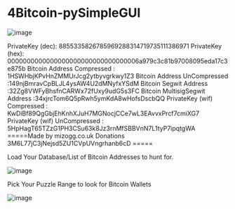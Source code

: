 # 4Bitcoin-pySimpleGUI

![image](https://user-images.githubusercontent.com/88630056/140624813-42850d52-6a70-434f-8e6c-7184fad126fb.png)

PrivateKey (dec): 8855335826785969288314719735111386971
PrivateKey (hex): 0000000000000000000000000000000006a979c3c81b97008095eda17c3e875b
Bitcoin Address Compressed : 1HSWHbjKPvHnZMMUrJcg2ytbyvgrkwy1Z3
Bitcoin Address UnCompressed :149njBmravCpBLJL4ysAW4U2dMNyfxYSdM
Bitcoin Segwit Address       :32Zg8VWFyBhsfnCARWx72fUxy9udG5s3FC
Bitcoin MultisigSegwit Address       :34xjrcTom6Q5pRwh5ymKdA8wHofsDscbQQ
PrivateKey (wif) Compressed : KwDiBf89QgGbjEhKnhXJuH7MGNocjCCe7wL3EAvvxPrcf7cmiXG7
PrivateKey (wif) UnCompressed : 5HpHagT65TZzG1PH3CSu63k8Jz3rnMfSBBVnN7L1tyP7ipqtgWA
 =====Made by mizogg.co.uk Donations 3M6L77jC3jNejsd5ZU1CVpUVngrhanb6cD =====
 
Load Your Database/List of Bitcoin Addresses to hunt for.

![image](https://user-images.githubusercontent.com/88630056/140624989-8b625c73-d733-4bcc-9622-2b075a821a0c.png)

Pick Your Puzzle Range to look for Bitcoin Wallets

![image](https://user-images.githubusercontent.com/88630056/140625011-29a4f296-e752-4405-8fd0-976b002ce2a2.png)
